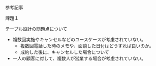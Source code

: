 参考記事

課題１

テーブル設計の問題点について

- 複数回実施やキャンセルなどのユースケースが考慮されていない。
  - 複数回電話した時のメモや、面談した日付はどうすれば良いのか。
  - 成約した後に、キャンセルした場合について
- 一人の顧客に対して、複数人が営業する場合が考慮されていない。
